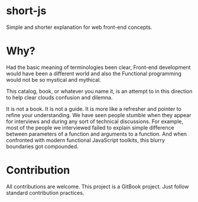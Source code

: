 # short-js

Simple and shorter explanation for web front-end concepts.

# Why?

Had the basic meaning of terminologies been clear, Front-end development would have been a different world and also the Functional programming would not be so mystical and mythical.

This catalog, book, or whatever you name it, is an attempt to in this direction to help clear clouds confusion and dilemna.

It is not a book. It is not a guide. It is more like a refresher and pointer to refine your understanding. We have seen people stumble when they appear for interviews and during any sort of technical discussions. For example, most of the people we interviewed failed to explain simple difference between parameters of a function and arguments to a function. And when confronted with modern functional JavaScript toolkits, this blurry boundaries got compounded.

# Contribution

All contributions are welcome. This project is a GitBook project. Just follow standard contribution practices.
